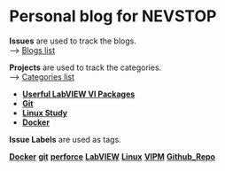 # Personal blog for NEVSTOP

**Issues** are used to track the blogs.    
--> [Blogs list](https://github.com/nevstop/nevstop.github.io/issues?q=is%3Aissue+is%3Aclosed)

**Projects** are used to track the categories.    
--> [Categories list](https://github.com/nevstop/nevstop.github.io/projects)

 - [**Userful LabVIEW VI Packages**](https://github.com/nevstop/nevstop.github.io/projects/1)
 - [**Git**](https://github.com/nevstop/nevstop.github.io/projects/2)
 - [**Linux Study**](https://github.com/nevstop/nevstop.github.io/projects/3)
 - [**Docker**](https://github.com/nevstop/nevstop.github.io/projects/4)
 
**Issue Labels** are used as tags.   

[**Docker**](https://github.com/nevstop/nevstop.github.io/labels/Docker)
[**git**](https://github.com/nevstop/nevstop.github.io/labels/git)
[**perforce**](https://github.com/nevstop/nevstop.github.io/labels/perforce)
[**LabVIEW**](https://github.com/nevstop/nevstop.github.io/labels/LabVIEW)
[**Linux**](https://github.com/nevstop/nevstop.github.io/labels/Linux)
[**VIPM**](https://github.com/nevstop/nevstop.github.io/labels/VIPM)
[**Github_Repo**](https://github.com/nevstop/nevstop.github.io/labels/Github_Repo)
